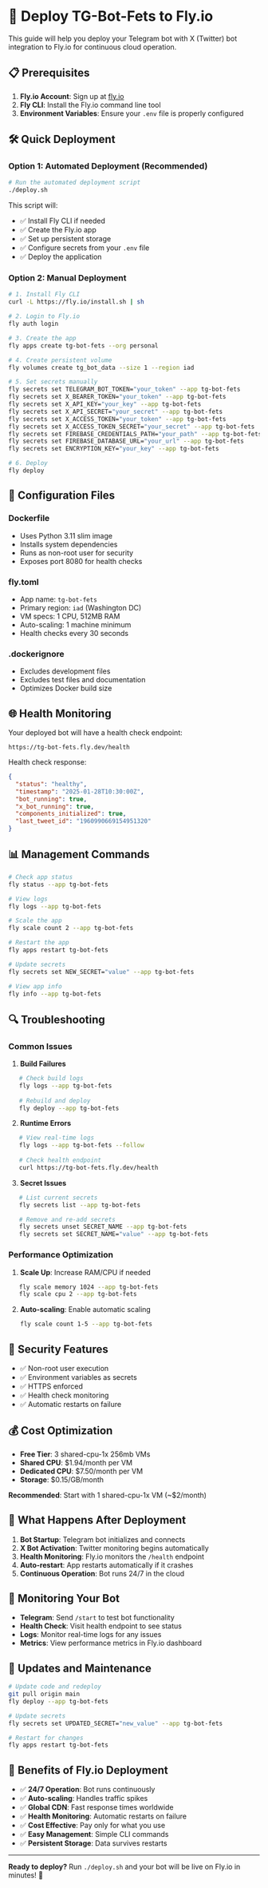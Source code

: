 # 🚀 Deploy TG-Bot-Fets to Fly.io

This guide will help you deploy your Telegram bot with X (Twitter) bot integration to Fly.io for continuous cloud operation.

## 📋 Prerequisites

1. **Fly.io Account**: Sign up at [fly.io](https://fly.io)
2. **Fly CLI**: Install the Fly.io command line tool
3. **Environment Variables**: Ensure your `.env` file is properly configured

## 🛠️ Quick Deployment

### Option 1: Automated Deployment (Recommended)

```bash
# Run the automated deployment script
./deploy.sh
```

This script will:
- ✅ Install Fly CLI if needed
- ✅ Create the Fly.io app
- ✅ Set up persistent storage
- ✅ Configure secrets from your `.env` file
- ✅ Deploy the application

### Option 2: Manual Deployment

```bash
# 1. Install Fly CLI
curl -L https://fly.io/install.sh | sh

# 2. Login to Fly.io
fly auth login

# 3. Create the app
fly apps create tg-bot-fets --org personal

# 4. Create persistent volume
fly volumes create tg_bot_data --size 1 --region iad

# 5. Set secrets manually
fly secrets set TELEGRAM_BOT_TOKEN="your_token" --app tg-bot-fets
fly secrets set X_BEARER_TOKEN="your_token" --app tg-bot-fets
fly secrets set X_API_KEY="your_key" --app tg-bot-fets
fly secrets set X_API_SECRET="your_secret" --app tg-bot-fets
fly secrets set X_ACCESS_TOKEN="your_token" --app tg-bot-fets
fly secrets set X_ACCESS_TOKEN_SECRET="your_secret" --app tg-bot-fets
fly secrets set FIREBASE_CREDENTIALS_PATH="your_path" --app tg-bot-fets
fly secrets set FIREBASE_DATABASE_URL="your_url" --app tg-bot-fets
fly secrets set ENCRYPTION_KEY="your_key" --app tg-bot-fets

# 6. Deploy
fly deploy
```

## 🔧 Configuration Files

### Dockerfile
- Uses Python 3.11 slim image
- Installs system dependencies
- Runs as non-root user for security
- Exposes port 8080 for health checks

### fly.toml
- App name: `tg-bot-fets`
- Primary region: `iad` (Washington DC)
- VM specs: 1 CPU, 512MB RAM
- Auto-scaling: 1 machine minimum
- Health checks every 30 seconds

### .dockerignore
- Excludes development files
- Excludes test files and documentation
- Optimizes Docker build size

## 🌐 Health Monitoring

Your deployed bot will have a health check endpoint:

```
https://tg-bot-fets.fly.dev/health
```

Health check response:
```json
{
  "status": "healthy",
  "timestamp": "2025-01-28T10:30:00Z",
  "bot_running": true,
  "x_bot_running": true,
  "components_initialized": true,
  "last_tweet_id": "1960990669154951320"
}
```

## 📊 Management Commands

```bash
# Check app status
fly status --app tg-bot-fets

# View logs
fly logs --app tg-bot-fets

# Scale the app
fly scale count 2 --app tg-bot-fets

# Restart the app
fly apps restart tg-bot-fets

# Update secrets
fly secrets set NEW_SECRET="value" --app tg-bot-fets

# View app info
fly info --app tg-bot-fets
```

## 🔍 Troubleshooting

### Common Issues

1. **Build Failures**
```bash
   # Check build logs
   fly logs --app tg-bot-fets
   
   # Rebuild and deploy
   fly deploy --app tg-bot-fets
   ```

2. **Runtime Errors**
```bash
   # View real-time logs
   fly logs --app tg-bot-fets --follow
   
   # Check health endpoint
   curl https://tg-bot-fets.fly.dev/health
   ```

3. **Secret Issues**
```bash
   # List current secrets
   fly secrets list --app tg-bot-fets

   # Remove and re-add secrets
   fly secrets unset SECRET_NAME --app tg-bot-fets
   fly secrets set SECRET_NAME="value" --app tg-bot-fets
```

### Performance Optimization

1. **Scale Up**: Increase RAM/CPU if needed
```bash
   fly scale memory 1024 --app tg-bot-fets
   fly scale cpu 2 --app tg-bot-fets
   ```

2. **Auto-scaling**: Enable automatic scaling
   ```bash
   fly scale count 1-5 --app tg-bot-fets
   ```

## 🔐 Security Features

- ✅ Non-root user execution
- ✅ Environment variables as secrets
- ✅ HTTPS enforced
- ✅ Health check monitoring
- ✅ Automatic restarts on failure

## 💰 Cost Optimization

- **Free Tier**: 3 shared-cpu-1x 256mb VMs
- **Shared CPU**: $1.94/month per VM
- **Dedicated CPU**: $7.50/month per VM
- **Storage**: $0.15/GB/month

**Recommended**: Start with 1 shared-cpu-1x VM (~$2/month)

## 🚀 What Happens After Deployment

1. **Bot Startup**: Telegram bot initializes and connects
2. **X Bot Activation**: Twitter monitoring begins automatically
3. **Health Monitoring**: Fly.io monitors the `/health` endpoint
4. **Auto-restart**: App restarts automatically if it crashes
5. **Continuous Operation**: Bot runs 24/7 in the cloud

## 📱 Monitoring Your Bot

- **Telegram**: Send `/start` to test bot functionality
- **Health Check**: Visit health endpoint to see status
- **Logs**: Monitor real-time logs for any issues
- **Metrics**: View performance metrics in Fly.io dashboard

## 🔄 Updates and Maintenance

```bash
# Update code and redeploy
git pull origin main
fly deploy --app tg-bot-fets

# Update secrets
fly secrets set UPDATED_SECRET="new_value" --app tg-bot-fets

# Restart for changes
fly apps restart tg-bot-fets
```

## 🎯 Benefits of Fly.io Deployment

- ✅ **24/7 Operation**: Bot runs continuously
- ✅ **Auto-scaling**: Handles traffic spikes
- ✅ **Global CDN**: Fast response times worldwide
- ✅ **Health Monitoring**: Automatic restarts on failure
- ✅ **Cost Effective**: Pay only for what you use
- ✅ **Easy Management**: Simple CLI commands
- ✅ **Persistent Storage**: Data survives restarts

---

**Ready to deploy?** Run `./deploy.sh` and your bot will be live on Fly.io in minutes! 🚀
